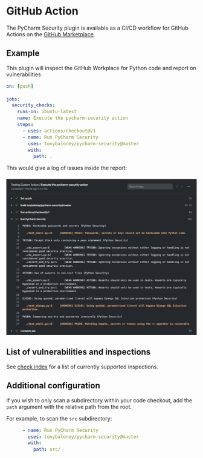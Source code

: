 # GitHub Action

The PyCharm Security plugin is available as a CI/CD workflow for GitHub Actions on the [GitHub Marketplace](https://github.com/marketplace/actions/pycharm-python-security-scanner).

## Example

This plugin will inspect the GitHub Workplace for Python code and report on vulnerabilities

```yaml
on: [push]

jobs:
  security_checks:
    runs-on: ubuntu-latest
    name: Execute the pycharm-security action
    steps:
      - uses: actions/checkout@v1
      - name: Run PyCharm Security
        uses: tonybaloney/pycharm-security@master
        with:
          path: .
```

This would give a log of issues inside the report:

![](_static/usage-github.png)

## List of vulnerabilities and inspections

See [check index](checks/index) for a list of currently supported inspections.

## Additional configuration

If you wish to only scan a subdirectory within your code checkout, add the `path` argument with the relative path from the root.

For example, to scan the `src` subdirectory:

```yaml
      - name: Run PyCharm Security
        uses: tonybaloney/pycharm-security@master
        with:
          path: src/
```